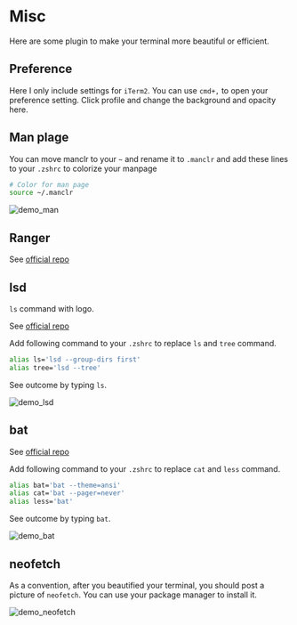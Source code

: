 # Misc

Here are some plugin to make your terminal more beautiful or efficient.

## Preference

Here I only include settings for `iTerm2`. You can use `cmd+,` to open your preference setting. Click profile and change the background and opacity here.

## Man plage

You can move manclr to your `~` and rename it to `.manclr` and add these lines to your `.zshrc` to colorize your manpage

```bash
# Color for man page
source ~/.manclr
```

![demo_man](../pic/manclr.jpg)

## Ranger

See [official repo](https://github.com/ranger/ranger)

## lsd

`ls` command with logo.

See [official repo](https://github.com/lsd-rs/lsd)

Add following command to your `.zshrc` to replace `ls` and `tree` command.

```bash
alias ls='lsd --group-dirs first'
alias tree='lsd --tree'
```

See outcome by typing `ls`.

![demo_lsd](../pic/lsd.jpg)

## bat

See [official repo](https://github.com/sharkdp/bat)

Add following command to your `.zshrc` to replace `cat` and `less` command.

```bash
alias bat='bat --theme=ansi'
alias cat='bat --pager=never'
alias less='bat'
```

See outcome by typing `bat`.

![demo_bat](../pic/bat.jpg)

## neofetch

As a convention, after you beautified your terminal, you should post a picture of `neofetch`. You can use your package manager to install it.

![demo_neofetch](../pic/demo.jpg)
